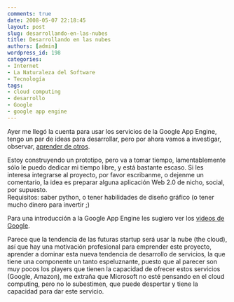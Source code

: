 ```yaml
---
comments: true
date: 2008-05-07 22:18:45
layout: post
slug: desarrollando-en-las-nubes
title: Desarrollando en las nubes
authors: [admin]
wordpress_id: 198
categories:
- Internet
- La Naturaleza del Software
- Tecnología
tags:
- cloud computing
- desarrollo
- Google
- google app engine
---
```


Ayer me llegó la cuenta para usar los servicios de la Google App Engine, tengo un par de ideas para desarrollar, pero por ahora vamos a investigar, observar, [aprender de otros](http://gallir.wordpress.com/2008/05/07/panelr-we-will-rock-you-or-not/).

Estoy construyendo un prototipo, pero va a tomar tiempo, lamentablemente sólo le puedo dedicar mi tiempo libre, y está bastante escaso. Si les interesa integrarse al proyecto, por favor escribanme, o dejenme un comentario, la idea es preparar alguna aplicación Web 2.0 de nicho, social, por supuesto.  
Requisitos: saber python, o tener habilidades de diseño gráfico (o tener mucho dinero para invertir ;)

Para una introducción a la Google App Engine les sugiero ver los [videos de Google](http://www.youtube.com/watch?v=3Ztr-HhWX1c).

Parece que la tendencia de las futuras startup será usar la nube (the cloud), así que hay una motivación profesional para emprender este proyecto, aprender a dominar esta nueva tendencia de desarrollo de servicios, la que tiene una componente un tanto espeluznante, puesto que al parecer son muy pocos los players que tienen la capacidad de ofrecer estos servicios (Google, Amazon), me extraña que Microsoft no esté pensando en el cloud computing, pero no lo subestimen, que puede despertar y tiene la capacidad para dar este servicio.




  
  




